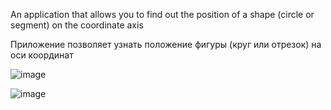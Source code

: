 An application that allows you to find out the position of a shape (circle or segment) on the coordinate axis

Приложение позволяет узнать положение фигуры (круг или отрезок) на оси координат

![image](https://github.com/DmitryZSer/Position-segments-and-circles/assets/128312523/2ddddd4e-8408-4e45-b4ef-b5fc9c5d308b)

![image](https://github.com/DmitryZSer/Position-segments-and-circles/assets/128312523/be48f845-167b-4561-875d-2ea2d19043f7)
